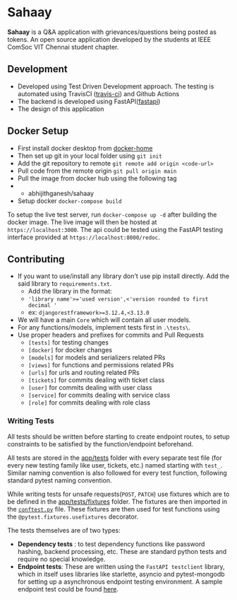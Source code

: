 # Sahaay
**Sahaay** is a Q&A application with grievances/questions being posted as tokens. An open source application developed by the students at IEEE ComSoc VIT Chennai student chapter.

## Development
- Developed using Test Driven Development approach. The testing is automated using TravisCI ([travis-ci](https://travis-ci.com/)) and Github Actions
- The backend is developed using FastAPI([fastapi](https://fastapi.tiangolo.com/))
- The design of this application 

## Docker Setup
- First install docker desktop from [docker-home](https://www.docker.com/get-started)
- Then set up git in your local folder using `git init`
- Add the git repository to remote 
				`git remote add origin <code-url>`
- Pull code from the remote origin `git pull origin main`
- Pull the image from docker hub using the following tag
- - abhijithganesh/sahaay
- Setup docker `docker-compose build`

To setup the live test server, run `docker-compose up -d` after building the docker image. The live image will then be hosted at `https://localhost:3000`. The api could be tested using the FastAPI testing interface provided at `https://localhost:8000/redoc`.

## Contributing
- If you want to use/install any library don't use pip install directly. Add the said library to `requirements.txt`.
	- Add the library in the format: 
	- `'library name'>='used version',<'version rounded to first decimal '` 
	- ex: `djangorestframework>=3.12.4,<3.13.0`
- We will have a main `Core` which will contain all user models.
- For any functions/models, implement tests first in `.\tests\`.
- Use proper headers and prefixes for commits and Pull Requests
	- `[tests]` for testing changes
	- `[docker]` for docker changes
	- `[models]` for models and serializers related PRs
	- `[views]` for functions and permissions related PRs
	- `[urls]` for urls and routing related PRs
	- `[tickets]` for commits dealing with ticket class
	- `[user]` for commits dealing with user class
	- `[service]` for commits dealing with service class
	- `[role]` for commits dealing with role class

### Writing Tests
All tests should be written before starting to create endpoint routes, to setup constraints to be satisfied by the function/endpoint beforehand.

All tests are stored in the [app/tests](https://github.com/ComputerSocietyVITC/Sahaay/tree/main/app/tests) folder with every separate test file (for every new testing family like user, tickets, etc.) named starting with `test_`. Similar naming convention is also followed for every test function, following standard pytest naming convention.

While writing tests for unsafe requests(`POST`, `PATCH`) use fixtures which are to be defined in the [app/tests/fixtures](https://github.com/ComputerSocietyVITC/Sahaay/tree/main/app/tests/fixtures) folder.
The fixtures are then imported in the [`conftest.py`](https://github.com/ComputerSocietyVITC/Sahaay/tree/main/app/tests/conftest.py) file. These fixtures are then used for test functions using the `@pytest.fixtures.usefixtures` decorator.

The tests themselves are of two types:
- **Dependency tests** : to test dependency functions like password hashing, backend processing, etc. These are standard python tests and require no special knowledge.
- **Endpoint tests**: These are written using the `FastAPI testclient` library, which in itself uses libraries like starlette, asyncio and pytest-mongodb for setting up a asynchronous endpoint testing environment. 
A sample endpoint test could be found [here](https://github.com/ComputerSocietyVITC/Sahaay/blob/User/app/tests/test_user.py).
